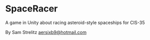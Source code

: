 # SpaceRacer
A game in Unity about racing asteroid-style spaceships for CIS-35

By Sam Strelitz
aersixb9@hotmail.com

